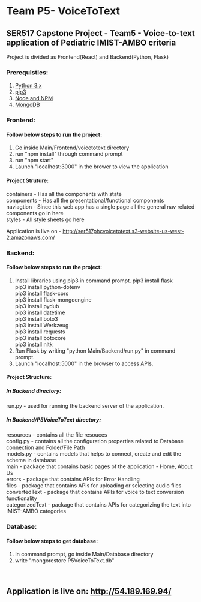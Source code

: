 # Team P5- VoiceToText
## SER517 Capstone Project - Team5 - Voice-to-text application of Pediatric IMIST-AMBO criteria 

Project is divided as Frontend(React) and Backend(Python, Flask)

### Prerequisties:
1. <a href="https://realpython.com/installing-python/"> Python 3.x </a> 
2. <a href="https://pip.pypa.io/en/stable/installing/"> pip3 </a>
3. <a href="https://docs.npmjs.com/downloading-and-installing-node-js-and-npm"> Node and NPM </a>
4. <a href="https://docs.mongodb.com/manual/administration/install-community/"> MongoDB </a>

### Frontend: 

#### Follow below steps to run the project:

1. Go inside Main/Frontend/voicetotext directory
2. run "npm install" through command prompt
3. run "npm start"
4. Launch "localhost:3000" in the brower to view the application

#### Project Struture: <br>
containers - Has all the components with state <br>
components - Has all the presentational/functional components <br>
naviagtion - Since this web app has a single page all the general nav related components go in here <br>
styles - All style sheets go here


Application is live on - http://ser517phcvoicetotext.s3-website-us-west-2.amazonaws.com/


### Backend:

#### Follow below steps to run the project:

1. Install libraries using pip3 in command prompt.
   	pip3 install flask <br>
		pip3 install python-dotenv <br>
		pip3 install flask-cors <br>
		pip3 install flask-mongoengine <br>
		pip3 install pydub <br>
		pip3 install datetime <br>
		pip3 install boto3 <br>
		pip3 install Werkzeug <br>
		pip3 install requests <br>
		pip3 install botocore <br>
		pip3 install nltk <br>
2. Run Flask by writing "python Main/Backend/run.py" in command prompt.
3. Launch "localhost:5000" in the browser to access APIs.

#### Project Structure: <br>
##### In Backend directory: <br>
run.py - used for running the backend server of the application. <br>
##### In Backend/P5VoiceToText directory: <br>
resources - contains all the file resouces <br>
config.py - contains all the configuration properties related to Database connection and Folder/File Path <br>
models.py - contains models that helps to connect, create and edit the schema in database <br>
main - package that contains basic pages of the application - Home, About Us <br>
errors - package that contains APIs for Error Handling <br>
files - package that contains APIs for uploading or selecting audio files <br>
convertedText - package that contains APIs for voice to text conversion functionality <br>
categorizedText - package that contains APIs for categorizing the text into IMIST-AMBO categories <br>


### Database:

#### Follow below steps to get database:

1. In command prompt, go inside Main/Database directory
2. write "mongorestore P5VoiceToText.db"

<br>

## Application is live on: http://54.189.169.94/
